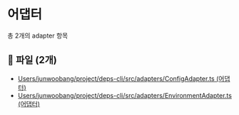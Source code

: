 # 어댑터

총 2개의 adapter 항목

## 📁 파일 (2개)

- [Users/junwoobang/project/deps-cli/src/adapters/ConfigAdapter.ts (어댑터)](files/file_584a0a58_2039e0c687b0554f.md)
- [Users/junwoobang/project/deps-cli/src/adapters/EnvironmentAdapter.ts (어댑터)](files/file_7b4ad25b_d786362f44008008.md)

